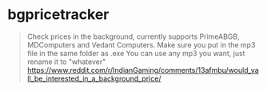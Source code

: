 # bgpricetracker
> Check prices in the background, currently supports PrimeABGB, MDComputers and Vedant Computers.
> Make sure you put in the mp3 file in the same folder as .exe
> You can use any mp3 you want, just rename it to "whatever"
> https://www.reddit.com/r/IndianGaming/comments/13afmbu/would_yall_be_interested_in_a_background_price/
